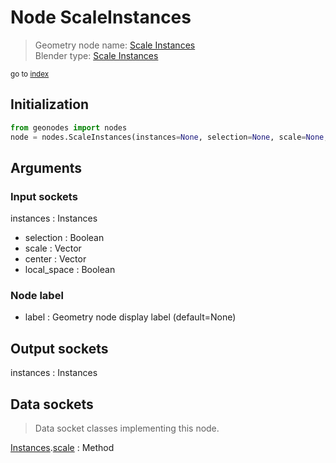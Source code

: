
# Node ScaleInstances

> Geometry node name: [Scale Instances](https://docs.blender.org/manual/en/latest/modeling/geometry_nodes/material/scale_instances.html)<br>
  Blender type: [Scale Instances](https://docs.blender.org/api/current/bpy.types.GeometryNodeScaleInstances.html)
  
<sub>go to [index](/docs/index.md)</sub>

## Initialization

```python
from geonodes import nodes
node = nodes.ScaleInstances(instances=None, selection=None, scale=None, center=None, local_space=None, label=None)
```



## Arguments


### Input sockets

instances : Instances
- selection : Boolean
- scale : Vector
- center : Vector
- local_space : Boolean

### Node label

- label : Geometry node display label (default=None)

## Output sockets

instances : Instances

## Data sockets

> Data socket classes implementing this node.
  
[Instances](/docs/sockets/Instances.md).[scale](/docs/sockets/Instances.md#scale) : Method


